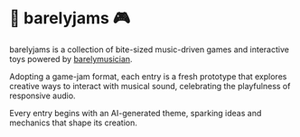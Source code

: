 🎵 barelyjams 🎮
==============

barelyjams is a collection of bite-sized music-driven games and interactive toys powered by
[barelymusician](https://github.com/anokta/barelymusician).

Adopting a game-jam format, each entry is a fresh prototype that explores creative ways to interact
with musical sound, celebrating the playfulness of responsive audio.

Every entry begins with an AI-generated theme, sparking ideas and mechanics that shape its creation.
